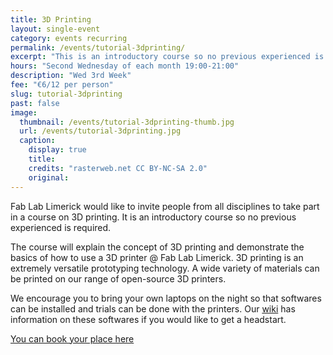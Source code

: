 ```yaml
---
title: 3D Printing
layout: single-event
category: events recurring
permalink: /events/tutorial-3dprinting/
excerpt: "This is an introductory course so no previous experienced is required. The 'ReprapPro Mendel' is an open-source 3D printer with the ability to print 3D objects in variety of plastics."
hours: "Second Wednesday of each month 19:00-21:00"
description: "Wed 3rd Week"
fee: "€6/12 per person"
slug: tutorial-3dprinting
past: false
image:
  thumbnail: /events/tutorial-3dprinting-thumb.jpg
  url: /events/tutorial-3dprinting.jpg
  caption:
    display: true
    title: 
    credits: "rasterweb.net CC BY-NC-SA 2.0"
    original: 
---
```


Fab Lab Limerick would like to invite people from all disciplines to take part in a course on 3D printing.  It is an introductory course so no previous experienced is required.

The course will explain the concept of 3D printing and demonstrate the basics of how to use a 3D printer @ Fab Lab Limerick. 3D printing is an extremely versatile prototyping technology. A wide variety of materials can be printed on our range of open-source 3D printers. 

We encourage you to bring your own laptops on the night so that softwares can be installed and trials can be done with the printers. Our [wiki](https://github.com/FabLabLimerick/fablablimerick.github.io/wiki) has information on these softwares if you would like to get a headstart.

[You can book your place here](http://fablablimerick.ticketleap.com/introduction-to-3d-printing)